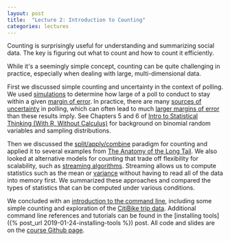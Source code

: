 ```yaml
---
layout: post
title:  "Lecture 2: Introduction to Counting"
categories: lectures
---
```


Counting is surprisingly useful for understanding and summarizing social data. The key is figuring out what to count and how to count it efficiently.

<center>
<script async class="speakerdeck-embed" data-id="0c088c1b50e44966a74c52e0b331995e" data-ratio="1.33333333333333" src="//speakerdeck.com/assets/embed.js"></script>
</center>

While it's a seemingly simple concept, counting can be quite challenging in practice, especially when dealing with large, multi-dimensional data.

First we discussed simple counting and uncertainty in the context of polling. We used [simulations](https://github.com/jhofman/msd2019/blob/master/lectures/lecture_2/flip_coins.ipynb) to determine how large of a poll to conduct to stay within a given [margin of error](https://en.wikipedia.org/wiki/Margin_of_error#Calculations_assuming_random_sampling). In practice, there are many [sources of uncertainty](https://www.nytimes.com/interactive/2016/09/20/upshot/the-error-the-polling-world-rarely-talks-about.html) in polling, which can often lead to much [larger margins of error](https://www.nytimes.com/2016/10/06/upshot/when-you-hear-the-margin-of-error-is-plus-or-minus-3-percent-think-7-instead.html) than these results imply. See Chapters 5 and 6 of [Intro to Statistical Thinking (With R, Without Calculus)](http://pluto.huji.ac.il/~msby/StatThink/index.html) for background on binomial random variables and sampling distributions.

Then we discussed the [split/apply/combine](http://bit.ly/splitapplycombine) paradigm for counting and applied it to several examples from [The Anatomy of the Long Tail](http://5harad.com/papers/long_tail.pdf).
We also looked at alternative models for counting that trade off flexibility for scalability, such as [streaming algorithms](http://en.wikipedia.org/wiki/Streaming_algorithm).
Streaming allows us to compute statistics such as the mean or [variance](http://www.johndcook.com/blog/standard_deviation/) without having to read all of the data into memory first.
We summarized these approaches and compared the types of statistics that can be computed under various conditions.

We concluded with an [introduction to the command line](https://github.com/jhofman/msd2019/blob/master/lectures/lecture_2/intro_command_line.ipynb), including some simple counting and exploration of the [CitiBike trip data](https://www.citibikenyc.com/system-data). Additional command line references and tutorials can be found in the [installing tools]({% post_url 2019-01-24-installing-tools %}) post. All code and slides are on the [course Github page](https://github.com/jhofman/msd2019).
